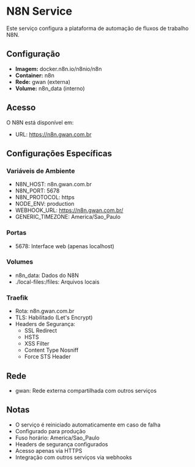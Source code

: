 # N8N Service

Este serviço configura a plataforma de automação de fluxos de trabalho N8N.

## Configuração

- **Imagem:** docker.n8n.io/n8nio/n8n
- **Container:** n8n
- **Rede:** gwan (externa)
- **Volume:** n8n_data (interno)

## Acesso

O N8N está disponível em:
- URL: https://n8n.gwan.com.br

## Configurações Específicas

### Variáveis de Ambiente
- N8N_HOST: n8n.gwan.com.br
- N8N_PORT: 5678
- N8N_PROTOCOL: https
- NODE_ENV: production
- WEBHOOK_URL: https://n8n.gwan.com.br/
- GENERIC_TIMEZONE: America/Sao_Paulo

### Portas
- 5678: Interface web (apenas localhost)

### Volumes
- n8n_data: Dados do N8N
- ./local-files:/files: Arquivos locais

### Traefik
- Rota: n8n.gwan.com.br
- TLS: Habilitado (Let's Encrypt)
- Headers de Segurança:
  - SSL Redirect
  - HSTS
  - XSS Filter
  - Content Type Nosniff
  - Force STS Header

## Rede
- gwan: Rede externa compartilhada com outros serviços

## Notas
- O serviço é reiniciado automaticamente em caso de falha
- Configurado para produção
- Fuso horário: America/Sao_Paulo
- Headers de segurança configurados
- Acesso apenas via HTTPS
- Integração com outros serviços via webhooks 
